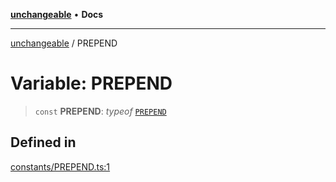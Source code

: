 [**unchangeable**](../README.md) • **Docs**

***

[unchangeable](../README.md) / PREPEND

# Variable: PREPEND

> `const` **PREPEND**: *typeof* [`PREPEND`](PREPEND.md)

## Defined in

[constants/PREPEND.ts:1](https://github.com/nevoland/unchangeable/blob/2346b066c6a3bcab5cd6c3ea00a37b523802ea73/lib/constants/PREPEND.ts#L1)
